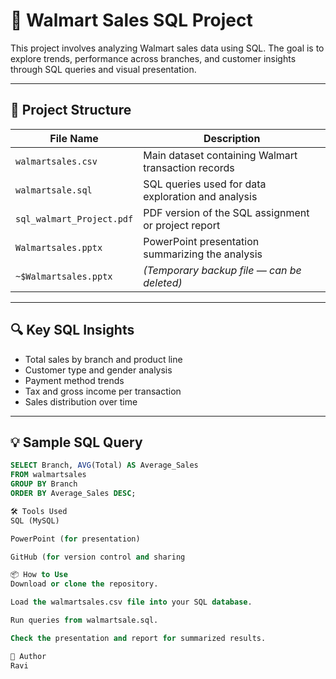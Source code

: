 # 🛒 Walmart Sales SQL Project

This project involves analyzing Walmart sales data using SQL. The goal is to explore trends, performance across branches, and customer insights through SQL queries and visual presentation.

---

## 📁 Project Structure

| File Name                  | Description                                         |
|---------------------------|-----------------------------------------------------|
| `walmartsales.csv`        | Main dataset containing Walmart transaction records |
| `walmartsale.sql`         | SQL queries used for data exploration and analysis  |
| `sql_walmart_Project.pdf` | PDF version of the SQL assignment or project report |
| `Walmartsales.pptx`       | PowerPoint presentation summarizing the analysis    |
| `~$Walmartsales.pptx`     | *(Temporary backup file — can be deleted)*          |

---

## 🔍 Key SQL Insights

- Total sales by branch and product line
- Customer type and gender analysis
- Payment method trends
- Tax and gross income per transaction
- Sales distribution over time

---

## 💡 Sample SQL Query

```sql
SELECT Branch, AVG(Total) AS Average_Sales
FROM walmartsales
GROUP BY Branch
ORDER BY Average_Sales DESC;

🛠️ Tools Used
SQL (MySQL)

PowerPoint (for presentation)

GitHub (for version control and sharing

📦 How to Use
Download or clone the repository.

Load the walmartsales.csv file into your SQL database.

Run queries from walmartsale.sql.

Check the presentation and report for summarized results.

👤 Author
Ravi
